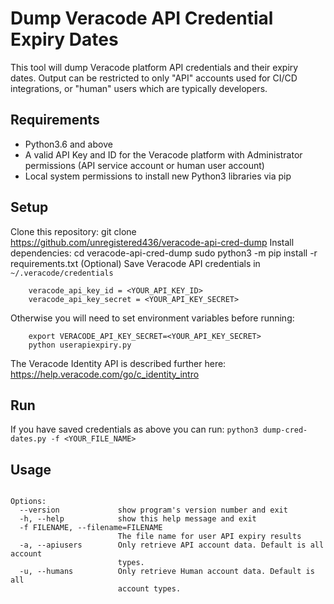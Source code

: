 # Dump Veracode API Credential Expiry Dates
This tool will dump Veracode platform API credentials and their expiry dates. Output can be restricted to only "API" accounts used for CI/CD integrations, or "human" users which are typically developers.

## Requirements
* Python3.6 and above
* A valid API Key and ID for the Veracode platform with Administrator permissions (API service account or human user account)
* Local system permissions to install new Python3 libraries via pip

## Setup
Clone this repository:
    git clone https://github.com/unregistered436/veracode-api-cred-dump
Install dependencies:
    cd veracode-api-cred-dump
    sudo python3 -m pip install -r requirements.txt
(Optional) Save Veracode API credentials in `~/.veracode/credentials`

```    [default]
    veracode_api_key_id = <YOUR_API_KEY_ID>
    veracode_api_key_secret = <YOUR_API_KEY_SECRET>
```
Otherwise you will need to set environment variables before running:

```    export VERACODE_API_KEY_ID=<YOUR_API_KEY_ID>
    export VERACODE_API_KEY_SECRET=<YOUR_API_KEY_SECRET>
    python userapiexpiry.py
```
    
The Veracode Identity API is described further here: https://help.veracode.com/go/c_identity_intro
    
## Run
If you have saved credentials as above you can run:
    `python3 dump-cred-dates.py -f <YOUR_FILE_NAME>`

## Usage
```Usage: python3 dump-cred-dates.py [options] arg1 arg2

Options:
  --version             show program's version number and exit
  -h, --help            show this help message and exit
  -f FILENAME, --filename=FILENAME
                        The file name for user API expiry results
  -a, --apiusers        Only retrieve API account data. Default is all account
                        types.
  -u, --humans          Only retrieve Human account data. Default is all
                        account types.
```
